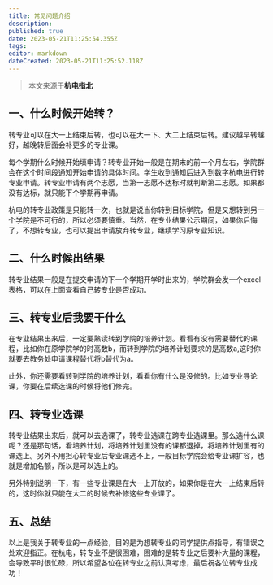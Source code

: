 ```yaml
---
title: 常见问题介绍
description: 
published: true
date: 2023-05-21T11:25:54.355Z
tags: 
editor: markdown
dateCreated: 2023-05-21T11:25:52.118Z
---
```


> 本文来源于[**杭电指北**](https://www.yuque.com/hduer/guide)

## 一、**什么时候开始转？**

转专业可以在大一上结束后转，也可以在大一下、大二上结束后转。建议越早转越好，越晚转后面会补更多的专业课。

每个学期什么时候开始填申请？转专业开始一般是在期末的前一个月左右，学院群会在这个时间段通知开始申请的具体时间。学生收到通知后进入到数字杭电进行转专业申请。转专业申请有两个志愿，当第一志愿不达标时就判断第二志愿。如果都没有达标，就只能下个学期再申请。

杭电的转专业政策是只能转一次，也就是说当你转到目标学院，但是又想转到另一个学院是不可行的，所以必须要慎重。当然，在专业结果公示期间，如果你后悔了，不想转专业，也可以提出申请放弃转专业，继续学习原专业知识。

## 二、**什么时候出结果**

转专业结果一般是在提交申请的下一个学期开学时出来的，学院群会发一个excel表格，可以在上面查看自己转专业是否成功。

## 三、**转专业后我要干什么**

在专业结果出来后，一定要熟读转到学院的培养计划。看看有没有需要替代的课程，比如你在原学院学的时高数b，而转到学院的培养计划要求的是高数a,这时你就要去教务处申请课程替代将b替代为a。

此外，你还需要看转到学院的培养计划，看看你有什么是没修的。比如专业导论课，你要在后续选课的时候将他们修完。

## 四、**转专业选课**

转专业结果出来后，就可以去选课了，转专业选课在跨专业选课里。那么选什么课呢？还是那句话，看培养计划，将培养计划里没有的课都退掉，将培养计划里有的课选上。另外不用担心转专业后专业课选不上，一般目标学院会给专业课扩容，也就是增加名额，所以是可以选上的。

另外特别说明一下，有一些专业课是在大一上开放的，如果你是在大一上结束后转的，这时你就只能在大二的时候去补修这些专业课了。

## 五、**总结**

以上是我关于转专业的一点经验，目的是为想转专业的同学提供点指导，有错误之处欢迎指正。在杭电，转专业不是很困难，困难的是转专业之后要补大量的课程，会导致平时很忙碌，所以希望各位在转专业之前认真考虑，最后祝各位转专业成功！
